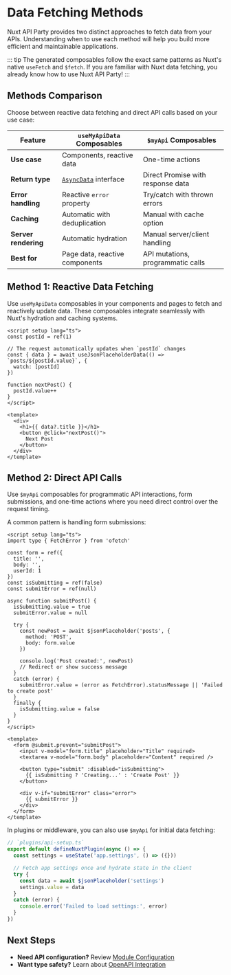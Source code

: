 # Data Fetching Methods

Nuxt API Party provides two distinct approaches to fetch data from your APIs. Understanding when to use each method will help you build more efficient and maintainable applications.

::: tip
The generated composables follow the exact same patterns as Nuxt's native `useFetch` and `$fetch`. If you are familiar with Nuxt data fetching, you already know how to use Nuxt API Party!
:::

## Methods Comparison

Choose between reactive data fetching and direct API calls based on your use case:

| Feature | **`useMyApiData` Composables** | **`$myApi` Composables** |
|---------|------------------------------|-------------------------|
| **Use case** | Components, reactive data | One-time actions |
| **Return type** | [`AsyncData`](https://nuxt.com/docs/api/composables/use-async-data#return-values) interface | Direct Promise with response data |
| **Error handling** | Reactive `error` property | Try/catch with thrown errors |
| **Caching** | Automatic with deduplication | Manual with cache option |
| **Server rendering** | Automatic hydration | Manual server/client handling |
| **Best for** | Page data, reactive components | API mutations, programmatic calls |

## Method 1: Reactive Data Fetching

Use `useMyApiData` composables in your components and pages to fetch and reactively update data. These composables integrate seamlessly with Nuxt's hydration and caching systems.

```vue
<script setup lang="ts">
const postId = ref(1)

// The request automatically updates when `postId` changes
const { data } = await useJsonPlaceholderData(() => `posts/${postId.value}`, {
  watch: [postId]
})

function nextPost() {
  postId.value++
}
</script>

<template>
  <div>
    <h1>{{ data?.title }}</h1>
    <button @click="nextPost()">
      Next Post
    </button>
  </div>
</template>
```

## Method 2: Direct API Calls

Use `$myApi` composables for programmatic API interactions, form submissions, and one-time actions where you need direct control over the request timing.

A common pattern is handling form submissions:

```vue
<script setup lang="ts">
import type { FetchError } from 'ofetch'

const form = ref({
  title: '',
  body: '',
  userId: 1
})
const isSubmitting = ref(false)
const submitError = ref(null)

async function submitPost() {
  isSubmitting.value = true
  submitError.value = null

  try {
    const newPost = await $jsonPlaceholder('posts', {
      method: 'POST',
      body: form.value
    })

    console.log('Post created:', newPost)
    // Redirect or show success message
  }
  catch (error) {
    submitError.value = (error as FetchError).statusMessage || 'Failed to create post'
  }
  finally {
    isSubmitting.value = false
  }
}
</script>

<template>
  <form @submit.prevent="submitPost">
    <input v-model="form.title" placeholder="Title" required>
    <textarea v-model="form.body" placeholder="Content" required />

    <button type="submit" :disabled="isSubmitting">
      {{ isSubmitting ? 'Creating...' : 'Create Post' }}
    </button>

    <div v-if="submitError" class="error">
      {{ submitError }}
    </div>
  </form>
</template>
```

In plugins or middleware, you can also use `$myApi` for initial data fetching:

```ts
// `plugins/api-setup.ts`
export default defineNuxtPlugin(async () => {
  const settings = useState('app.settings', () => ({}))

  // Fetch app settings once and hydrate state in the client
  try {
    const data = await $jsonPlaceholder('settings')
    settings.value = data
  }
  catch (error) {
    console.error('Failed to load settings:', error)
  }
})
```

## Next Steps

- **Need API configuration?** Review [Module Configuration](/essentials/module-configuration)
- **Want type safety?** Learn about [OpenAPI Integration](/guides/openapi-integration)
